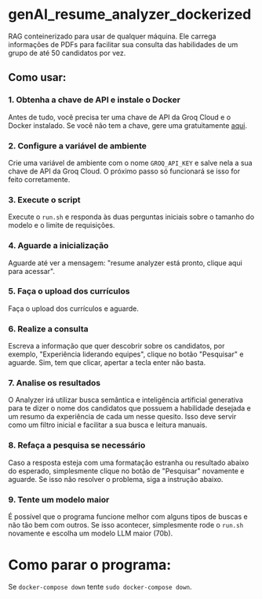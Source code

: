 # genAI_resume_analyzer_dockerized

RAG conteinerizado para usar de qualquer máquina. Ele carrega informações de PDFs para facilitar sua consulta das habilidades de um grupo de até 50 candidatos por vez.

## Como usar:

### 1. Obtenha a chave de API e instale o Docker
Antes de tudo, você precisa ter uma chave de API da Groq Cloud e o Docker instalado. Se você não tem a chave, gere uma gratuitamente [aqui](https://console.groq.com/).

### 2. Configure a variável de ambiente
Crie uma variável de ambiente com o nome `GROQ_API_KEY` e salve nela a sua chave de API da Groq Cloud. O próximo passo só funcionará se isso for feito corretamente.

### 3. Execute o script
Execute o `run.sh` e responda às duas perguntas iniciais sobre o tamanho do modelo e o limite de requisições.

### 4. Aguarde a inicialização
Aguarde até ver a mensagem: "resume analyzer está pronto, clique aqui para acessar".

### 5. Faça o upload dos currículos
Faça o upload dos currículos e aguarde.

### 6. Realize a consulta
Escreva a informação que quer descobrir sobre os candidatos, por exemplo, "Experiência liderando equipes", clique no botão "Pesquisar" e aguarde. Sim, tem que clicar, apertar a tecla enter não basta.

### 7. Analise os resultados
O Analyzer irá utilizar busca semântica e inteligência artificial generativa para te dizer o nome dos candidatos que possuem a habilidade desejada e um resumo da experiência de cada um nesse quesito. Isso deve servir como um filtro inicial e facilitar a sua busca e leitura manuais.

### 8. Refaça a pesquisa se necessário
Caso a resposta esteja com uma formatação estranha ou resultado abaixo do esperado, simplesmente clique no botão de "Pesquisar" novamente e aguarde. Se isso não resolver o problema, siga a instrução abaixo.

### 9. Tente um modelo maior
É possível que o programa funcione melhor com alguns tipos de buscas e não tão bem com outros. Se isso acontecer, simplesmente rode o `run.sh` novamente e escolha um modelo LLM maior (70b).

# Como parar o programa:

Se `docker-compose down` tente `sudo docker-compose down`.

